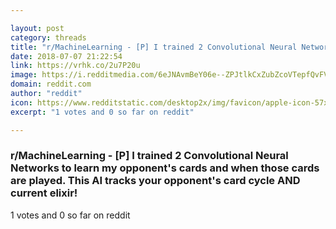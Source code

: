 ```yaml
---

layout: post
category: threads
title: "r/MachineLearning - [P] I trained 2 Convolutional Neural Networks to learn my opponent's cards and when those cards are played. This AI tracks your opponent's card cycle AND current elixir!"
date: 2018-07-07 21:22:54
link: https://vrhk.co/2u7P20u
image: https://i.redditmedia.com/6eJNAvmBeY06e--ZPJtlkCxZubZcoVTepfQvFV-86wI.png?s=8ffd052c6b110695d9620979c4a80468
domain: reddit.com
author: "reddit"
icon: https://www.redditstatic.com/desktop2x/img/favicon/apple-icon-57x57.png
excerpt: "1 votes and 0 so far on reddit"

---
```


### r/MachineLearning - [P] I trained 2 Convolutional Neural Networks to learn my opponent's cards and when those cards are played. This AI tracks your opponent's card cycle AND current elixir!

1 votes and 0 so far on reddit